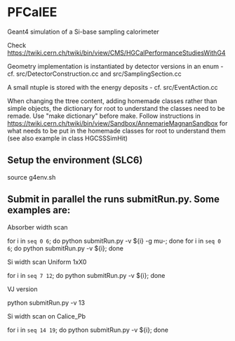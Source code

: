 # PFCalEE

Geant4 simulation of a Si-base sampling calorimeter

Check https://twiki.cern.ch/twiki/bin/view/CMS/HGCalPerformanceStudiesWithG4

Geometry implementation is instantiated by detector versions in an enum - cf. src/DetectorConstruction.cc and src/SamplingSection.cc

A small ntuple is stored with the energy deposits - cf. src/EventAction.cc 

When changing the ttree content, adding homemade classes rather than
simple objects, the dictionary for root to understand the classes need
to be remade. Use "make dictionary" before make. Follow instructions
in https://twiki.cern.ch/twiki/bin/view/Sandbox/AnnemarieMagnanSandbox
for what needs to be put in the homemade classes for root to
understand them (see also example in class HGCSSSimHit)

## Setup the environment (SLC6)

source g4env.sh

## Submit in parallel the runs submitRun.py. Some examples are:

Absorber width scan

for i in `seq 0 6`; do python submitRun.py -v ${i} -g mu-; done
for i in `seq 0 6`; do python submitRun.py -v ${i}; done

Si width scan Uniform 1xX0

for i in `seq 7 12`; do python submitRun.py -v ${i}; done

VJ version

python submitRun.py -v 13

Si width scan on Calice_Pb

for i in `seq 14 19`; do python submitRun.py -v ${i}; done